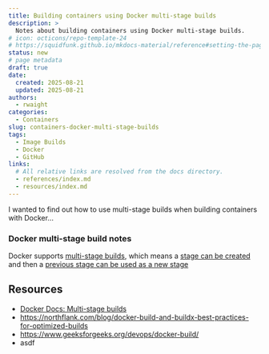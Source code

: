 ```yaml
---
title: Building containers using Docker multi-stage builds
description: >
  Notes about building containers using Docker multi-stage builds.
# icon: octicons/repo-template-24
# https://squidfunk.github.io/mkdocs-material/reference#setting-the-page-icon
status: new
# page metadata
draft: true
date:
  created: 2025-08-21
  updated: 2025-08-21
authors:
  - rwaight
categories:
  - Containers
slug: containers-docker-multi-stage-builds
tags:
  - Image Builds
  - Docker
  - GitHub
links:
  # All relative links are resolved from the docs directory.
  - references/index.md
  - resources/index.md
---
```


<!---  # Building containers using Docker multi-stage builds  --->
<!---  do not put an actual 'heading 1' if it is the same as the title  --->

I wanted to find out how to use multi-stage builds when building containers with Docker...

### Docker multi-stage build notes

Docker supports [multi-stage builds](https://docs.docker.com/build/building/multi-stage/), which means a [stage can be created](https://docs.docker.com/build/building/multi-stage/#name-your-build-stages) and then a [previous stage can be used as a new stage](https://docs.docker.com/build/building/multi-stage/#use-a-previous-stage-as-a-new-stage)

## Resources

- [Docker Docs: Multi-stage builds](https://docs.docker.com/build/building/multi-stage/)
- https://northflank.com/blog/docker-build-and-buildx-best-practices-for-optimized-builds
- https://www.geeksforgeeks.org/devops/docker-build/
- asdf
